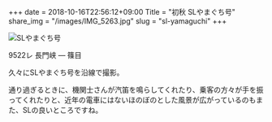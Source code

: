 +++
date  = 2018-10-16T22:56:12+09:00
Title = "初秋 SLやまぐち号"
share_img = "/images/IMG_5263.jpg"
slug = "sl-yamaguchi"
+++

![SLやまぐち号](/images/IMG_5263.jpg)
<p class="caption">9522レ 長門峡 ― 篠目</p>

久々にSLやまぐち号を沿線で撮影。

通り過ぎるときに、機関士さんが汽笛を鳴らしてくれたり、乗客の方々が手を振ってくれたりと、近年の電車にはないほのぼのとした風景が広がっているのもまた、SLの良いところですね。